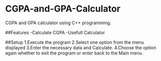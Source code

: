 # CGPA-and-GPA-Calculator
CGPA and GPA calculator using C++ programming.

##Features
-Calculate CGPA
-Usefull Calculator

##Setup
1.Execute the program 
2.Select one option from the menu displayed
3.Enter the necessary data and Calculate.
4.Choose the option again whether to exit the program or enter back to the Main menu.
